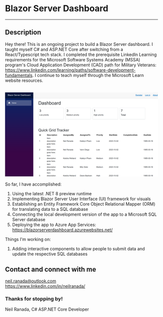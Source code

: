 # Blazor Server Dashboard
***

## Description
Hey there! This is an ongoing project to build a Blazor Server dashboard. I taught myself C# and ASP.NET Core after switching from a React/Typescript tech stack. I completed the prerequisite LinkedIn Learning requirements for the Microsoft Software Systems Academy (MSSA) program's Cloud Application Development (CAD) path for Military Veterans: https://www.linkedin.com/learning/paths/software-development-fundamentals. I continue to teach myself through the Microsoft Learn website resources.  
<br />

<img src="./Public/Images/2023-10-02-blazor-server-dashboard.png" >

So far, I have accomplished:
1. Using the latest .NET 8 preview runtime
2. Implementing Blazor Server User Interface (UI) framework for visuals
3. Establishing an Entity Framework Core Object Relational Mapper (ORM) for translating data to a SQL database
4. Connecting the local development version of the app to a Microsoft SQL Server database
5. Deploying the app to Azure App Services: https://blazorserverdashboard.azurewebsites.net/


Things I'm working on:
1. Adding interactive components to allow people to submit data and update the respective SQL databases


## Contact and connect with me
neil.ranada@outlook.com </br>
https://www.linkedin.com/in/neilranada/

### Thanks for stopping by!

Neil Ranada, C# ASP.NET Core Developer